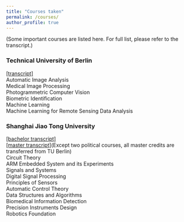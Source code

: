 ```yaml
---
title: "Courses taken"
permalink: /courses/
author_profile: true
---
```

(Some important courses are listed here. For full list, please refer to the transcript.)

### Technical University of Berlin 
[[transcript]](http://xueleichen.github.io/files/TUB-transcript.pdf)  
Automatic Image Analysis  
Medical Image Processing  
Photogrammetric Computer Vision  
Biometric Identification  
Machine Learning  
Machine Learning for Remote Sensing Data Analysis

### Shanghai Jiao Tong University 
[[bachelor transcript]](http://xueleichen.github.io/files/SJTU-transcript-1.pdf)  
[[master transcript]](http://xueleichen.github.io/files/SJTU-transcript-2.pdf)(Except two political courses, all master credits are transferred from TU Berlin)  
Circuit Theory  
ARM Embedded System and its Experiments  
Signals and Systems  
Digital Signal Processing  
Principles of Sensors  
Automatic Control Theory  
Data Structures and Algorithms  
Biomedical Information Detection  
Precision Instruments Design  
Robotics Foundation